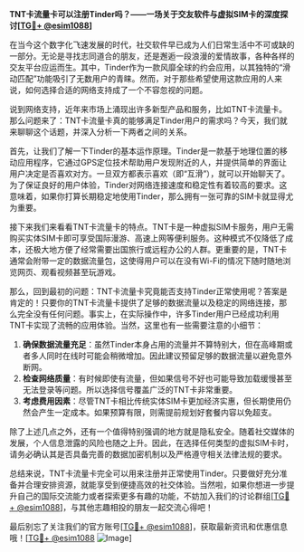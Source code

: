 **TNT卡流量卡可以注册Tinder吗？——一场关于交友软件与虚拟SIM卡的深度探讨[[TG💪+ @esim1088](https://t.me/s/esim1088)]**

在当今这个数字化飞速发展的时代，社交软件早已成为人们日常生活中不可或缺的一部分。无论是寻找志同道合的朋友，还是邂逅一段浪漫的爱情故事，各种各样的交友平台应运而生。其中，Tinder作为一款风靡全球的约会应用，以其独特的“滑动匹配”功能吸引了无数用户的青睐。然而，对于那些希望使用这款应用的人来说，如何选择合适的网络支持成了一个不容忽视的问题。

说到网络支持，近年来市场上涌现出许多新型产品和服务，比如TNT卡流量卡。那么问题来了：TNT卡流量卡真的能够满足Tinder用户的需求吗？今天，我们就来聊聊这个话题，并深入分析一下两者之间的关系。

首先，让我们了解一下Tinder的基本运作原理。Tinder是一款基于地理位置的移动应用程序，它通过GPS定位技术帮助用户发现附近的人，并提供简单的界面让用户决定是否喜欢对方。一旦双方都表示喜欢（即“互滑”），就可以开始聊天了。为了保证良好的用户体验，Tinder对网络连接速度和稳定性有着较高的要求。这意味着，如果你打算长期稳定地使用Tinder，那么拥有一张可靠的SIM卡就显得尤为重要。

接下来我们来看看TNT卡流量卡的特点。TNT卡是一种虚拟SIM卡服务，用户无需购买实体SIM卡即可享受国际漫游、高速上网等便利服务。这种模式不仅降低了成本，还极大地方便了经常需要出国旅行或远程办公的人群。更重要的是，TNT卡通常会附带一定的数据流量包，这使得用户可以在没有Wi-Fi的情况下随时随地浏览网页、观看视频甚至玩游戏。

那么，回到最初的问题：TNT卡流量卡究竟能否支持Tinder正常使用呢？答案是肯定的！只要你的TNT卡流量卡提供了足够的数据流量以及稳定的网络连接，那么完全没有任何问题。事实上，在实际操作中，许多Tinder用户已经成功利用TNT卡实现了流畅的应用体验。当然，这里也有一些需要注意的小细节：

1. **确保数据流量充足**：虽然Tinder本身占用的流量并不算特别大，但在高峰期或者多人同时在线时可能会稍微增加。因此建议预留足够的数据流量以避免意外断网。
2. **检查网络质量**：有时候即使有流量，但如果信号不好也可能导致加载缓慢甚至无法登录等问题。所以选择信号覆盖广泛的TNT卡非常重要。
3. **考虑费用因素**：尽管TNT卡相比传统实体SIM卡更加经济实惠，但长期使用仍然会产生一定成本。如果预算有限，则需提前规划好套餐内容以免超支。

除了上述几点之外，还有一个值得特别强调的地方就是隐私安全。随着社交媒体的发展，个人信息泄露的风险也随之上升。因此，在选择任何类型的虚拟SIM卡时，请务必确认其是否具备完善的数据加密机制以及严格遵守相关法律法规的要求。

总结来说，TNT卡流量卡完全可以用来注册并正常使用Tinder。只要做好充分准备并合理安排资源，就能享受到便捷高效的社交体验。当然啦，如果你想进一步提升自己的国际交流能力或者探索更多有趣的功能，不妨加入我们的讨论群组[[TG💪+ @esim1088](https://t.me/s/esim1088)]，与其他志趣相投的朋友一起交流心得吧！

最后别忘了关注我们的官方账号[[TG💪+ @esim1088](https://t.me/s/esim1088)]，获取最新资讯和优惠信息哦！[[TG💪+ @esim1088](https://t.me/s/esim1088) ![Image](https://i.postimg.cc/4NQfJmqS/Snipaste-2025-05-13-00-14-12.png)]